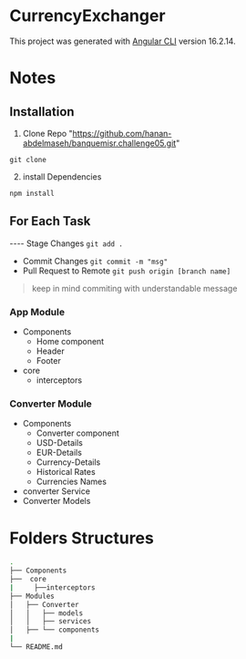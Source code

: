 # CurrencyExchanger

This project was generated with [Angular CLI](https://github.com/angular/angular-cli) version 16.2.14.
# Notes

## Installation

1. Clone Repo "https://github.com/hanan-abdelmaseh/banquemisr.challenge05.git"

``` git clone  ```

2. install Dependencies

``` npm install ```

## For Each Task
---- Stage Changes
``` git add . ```
- Commit Changes
``` git commit -m "msg" ```
- Pull Request to Remote
``` git push origin [branch name] ```

> keep in mind commiting with understandable message
### App Module

-  Components
    - Home component
    - Header 
    - Footer
- core
    - interceptors
### Converter Module
-  Components
    - Converter component
    - USD-Details
    - EUR-Details
    - Currency-Details
    - Historical Rates
    - Currencies Names
- converter Service
- Converter Models
# Folders Structures

```bash
.
├── Components
├──  core
|     ├──interceptors 
├── Modules
│   ├── Converter
│   │   ├── models
│   │   ├── services
│   ├── └── components
|
└── README.md

